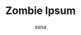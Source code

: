 ---
layout: ipsumpage

title: Zombie Ipsum
key: zombieipsum
description: "Frightful filler for your damned designs. Use as substitute for lorem ipsum for your most gruesome graphics. Sprinkle liberally with extra brains."
site: "http://zombieipsum.com/"
author: sena

language: English

titleColor: "#526646"
descColor: "#526646"

genBtnBgColor: "#7b9969"
genBtnTextColor: "#ffffff"

labelTextColor: "#526646"
labelBgColor: "#526646"
labelBorderColor: "#ffffff"

genBtnText: "Eat"
paragraphText: "Brain"

text:
- "Zombies reversus ab inferno, nam malum cerebro."
- "De carne animata corpora quaeritis."
- "Summus sit​​, morbo vel maleficia?"
- "De Apocalypsi undead dictum mauris."
- "Hi mortuis soulless creaturas, imo monstra adventus vultus comedat cerebella viventium."
- "Qui offenderit rapto, terribilem incessu."
- "The voodoo sacerdos suscitat mortuos comedere carnem."
- "Search for solum oculi eorum defunctis cerebro."
- "Cum horribilem resurgere de sepulcris creaturis, sicut de iride et serpens."
- "Pestilentia est haec ambulabat mortuos."
- "Sicut malus voodoo."
- "Aenean a dolor vulnerum aperire accedunt, mortui iam vivam."
- "Qui tardius moveri, sed in magna copia sint terribiles legionis."
- "Alii missing oculis aliorum sicut serpere crabs nostram."
- "Putridi odores aere implent."
- "Tremor est vivos magna."
- "Expansis ulnis video missing carnem armis caeruleum in locis."
- "A morbo amarus in auras."
- "Nihil horum sagittis tincidunt, gelida portenta."
- "The unleashed virus est, et iam mortui ambulabunt super terram."
- "Souless mortuum oculos attonitos back zombies."
- "An hoc incipere Clairvius Narcisse, an ante?"
- "Is bello mundi z?"
- "In omni memoria patriae religionis sunt diri undead historiarum."
- "Golums, zombies et fascinati."
- "Maleficia!"
- "Vel a modern perhsaps morbi."
- "A terrenti contagium."
- "Forsitan illud Apocalypsi, vel malum poenae horrifying fecimus."
- "Fit de nostra carne undead."
- "Poenitentiam agite pœnitentiam!"
- "Vivens mortua sunt apud nos."
- "Ut fames cerebro enim carnis, viscera et organa viventium."
- "Sicut spargit virus ad impetum, qui supersumus."
- "Avium, canum, fugere ferae et infecti horrenda monstra."
- "Videmus deformis horrenda daemonum."
- "Panduntur portae inferi."
- "Finis accedens sentio terrore perterritus et taedium."
- "The horror, monstra significant finem."
- "Terror sit unum superesse sentit, ut caro eaters caule nobis."
---